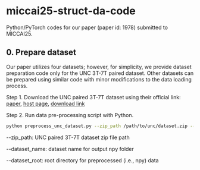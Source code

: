 # miccai25-struct-da-code

Python/PyTorch codes for our paper (paper id: 1978) submitted to MICCAI25.

## 0. Prepare dataset

Our paper utilizes four datasets; however, for simplicity, we provide dataset preparation code only for the UNC 3T-7T paired dataset. Other datasets can be prepared using similar code with minor modifications to the data loading process.

Step 1. Download the UNC paired 3T-7T dataset using their official link: [paper](https://www.nature.com/articles/s41597-025-04586-9), [host page](https://springernature.figshare.com/articles/dataset/UNC_Paired_3T-7T_Dataset/23706033), [download link](https://springernature.figshare.com/ndownloader/files/41605158)

Step 2. Run data pre-processing script with Python.

```bash
python preprocess_unc_dataset.py --zip_path /path/to/unc/dataset.zip --dataset_name unc --dataset_root ./dataset
```

--zip_path: UNC paired 3T-7T dataset zip file path

--dataset_name: dataset name for output npy folder

--dataset_root: root directory for preprocessed (i.e., npy) data
